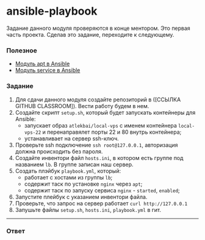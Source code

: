 # ansible-playbook

Задание данного модуля проверяются в конце ментором. Это первая часть проекта. Сделав это задание, переходите к следующему.

### Полезное

- [Модуль apt в Ansible](https://docs.ansible.com/ansible/latest/collections/ansible/builtin/apt_module.html)
- [Модуль service в Ansible](https://docs.ansible.com/ansible/latest/collections/ansible/builtin/service_module.html)

### Задание

1. Для сдачи данного модуля создайте репозиторий в ([ССЫЛКА GITHUB CLASSROOM]). Вести работу будем в нем.
2. Создайте скрипт `setup.sh`, который будет запускать контейнеры для Ansible:
   - запускает образ `atlekbai/local-vps` с именем контейнера `local-vps-22` и перенаправялет порты 22 и 80 внутрь контейнера;
   - устанавливает на сервер ssh-ключ.
3. Проверьте ssh подключение `ssh root@127.0.0.1`, авторизация должна происходить без пароля.
4. Создайте инвентори файл `hosts.ini`, в котором есть группе под названием `lb`. В группе записан наш сервер.
5. Создать плэйбук `playbook.yml`, который:
   - работает с хостами из группы `lb`;
   - содержит таск по установке `nginx` через `apt`;
   - содержит таск по запуску сервиса `nginx` - `started`, `enabled`;
6. Запустите плейбук с указанием инвентори файла.
7. Проверьте, что запрос на сервер работает `curl http://127.0.0.1`
8. Запушьте файлы `setup.sh`, `hosts.ini`, `playbook.yml` в гит.

---

### Ответ
